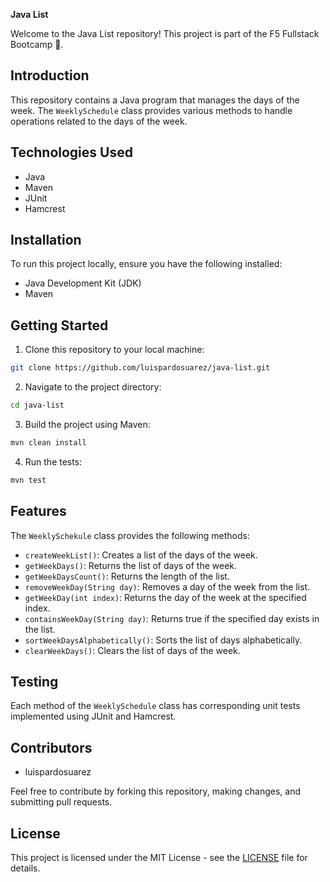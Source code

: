 **Java List**

Welcome to the Java List repository! This project is part of the F5 Fullstack Bootcamp 🚀.

## Introduction

This repository contains a Java program that manages the days of the week. The `WeeklySchedule` class provides various methods to handle operations related to the days of the week.

## Technologies Used

- Java
- Maven
- JUnit
- Hamcrest

## Installation

To run this project locally, ensure you have the following installed:

- Java Development Kit (JDK)
- Maven

## Getting Started

1. Clone this repository to your local machine:

```bash
git clone https://github.com/luispardosuarez/java-list.git
```

2. Navigate to the project directory:

```bash
cd java-list
```

3. Build the project using Maven:

```bash
mvn clean install
```

4. Run the tests:

```bash
mvn test
```

## Features

The `WeeklySchekule` class provides the following methods:

- `createWeekList()`: Creates a list of the days of the week.
- `getWeekDays()`: Returns the list of days of the week.
- `getWeekDaysCount()`: Returns the length of the list.
- `removeWeekDay(String day)`: Removes a day of the week from the list.
- `getWeekDay(int index)`: Returns the day of the week at the specified index.
- `containsWeekDay(String day)`: Returns true if the specified day exists in the list.
- `sortWeekDaysAlphabetically()`: Sorts the list of days alphabetically.
- `clearWeekDays()`: Clears the list of days of the week.

## Testing

Each method of the `WeeklySchedule` class has corresponding unit tests implemented using JUnit and Hamcrest.

## Contributors

- luispardosuarez

Feel free to contribute by forking this repository, making changes, and submitting pull requests.

## License

This project is licensed under the MIT License - see the [LICENSE](LICENSE) file for details.